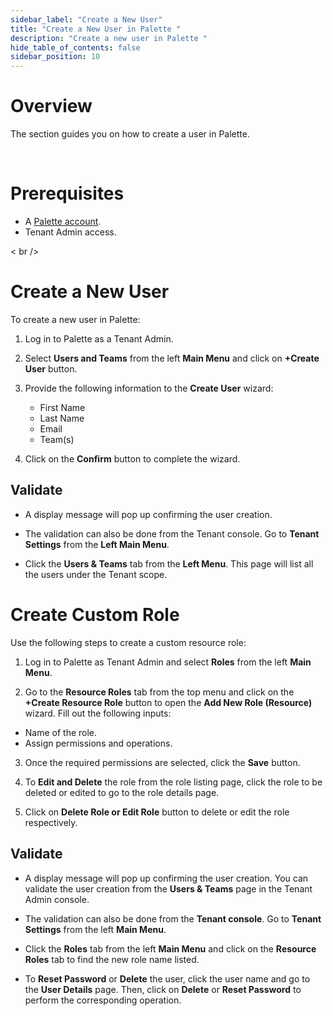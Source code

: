 ```yaml
---
sidebar_label: "Create a New User"
title: "Create a New User in Palette "
description: "Create a new user in Palette "
hide_table_of_contents: false
sidebar_position: 10
---
```







# Overview

The section guides you on how to create a user in Palette.

<br />

# Prerequisites 

- A [Palette account](https://console.spectrocloud.com).
- Tenant Admin access.

< br />

# Create a New User

To create a new user in Palette:

1. Log in to Palette as a Tenant Admin.


2. Select **Users and Teams** from the left **Main Menu** and click on **+Create User** button.


3. Provide the following information to the  **Create User** wizard:
   * First Name
   * Last Name
   * Email
   * Team(s) 


4. Click on the **Confirm** button to complete the wizard.
  

## Validate

* A display message will pop up confirming the user creation. 

* The validation can also be done from the Tenant console. Go to **Tenant Settings** from the **Left Main Menu**.

* Click the **Users & Teams** tab from the **Left Menu**. This page will list all the users under the Tenant scope.


# Create Custom Role

Use the following steps to create a custom resource role:

1.  Log in to Palette as Tenant Admin and select **Roles** from the left **Main Menu**.


2. Go to the **Resource Roles** tab from the top menu and click on the **+Create Resource Role** button to open the **Add New Role (Resource)** wizard. Fill out the following inputs:
  * Name of the role.
  * Assign permissions and operations.


3. Once the required permissions are selected, click the **Save** button.


4. To **Edit and Delete** the role from the role listing page, click the role to be deleted or edited to go to the role details page.


5. Click on **Delete Role or Edit Role** button to delete or edit the role respectively.


## Validate

* A display message will pop up confirming the user creation. You can validate the user creation from the **Users & Teams** page in the Tenant Admin console. 

* The validation can also be done from the **Tenant console**. Go to **Tenant Settings** from the left **Main Menu**.

* Click the **Roles** tab from the left **Main Menu** and click on the **Resource Roles** tab to find the new role name listed.

* To **Reset Password** or **Delete** the user, click the user name and go to the **User Details** page. Then, click on **Delete** or **Reset Password** to perform the corresponding operation.

